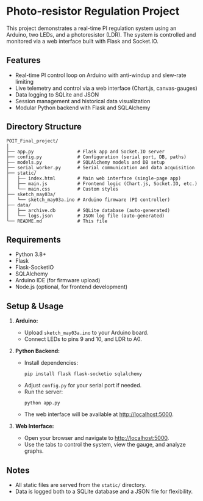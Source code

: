 # Photo‑resistor Regulation Project

This project demonstrates a real-time PI regulation system using an Arduino, two LEDs, and a photoresistor (LDR). The system is controlled and monitored via a web interface built with Flask and Socket.IO.

## Features

- Real-time PI control loop on Arduino with anti-windup and slew-rate limiting
- Live telemetry and control via a web interface (Chart.js, canvas-gauges)
- Data logging to SQLite and JSON
- Session management and historical data visualization
- Modular Python backend with Flask and SQLAlchemy

## Directory Structure

```
POIT_Final_project/
│
├── app.py                # Flask app and Socket.IO server
├── config.py             # Configuration (serial port, DB, paths)
├── models.py             # SQLAlchemy models and DB setup
├── serial_worker.py      # Serial communication and data acquisition
├── static/
│   ├── index.html        # Main web interface (single-page app)
│   ├── main.js           # Frontend logic (Chart.js, Socket.IO, etc.)
│   └── main.css          # Custom styles
├── sketch_may03a/
│   └── sketch_may03a.ino # Arduino firmware (PI controller)
├── data/
│   ├── archive.db        # SQLite database (auto-generated)
│   └── logs.json         # JSON log file (auto-generated)
└── README.md             # This file
```

## Requirements

- Python 3.8+
- Flask
- Flask-SocketIO
- SQLAlchemy
- Arduino IDE (for firmware upload)
- Node.js (optional, for frontend development)

## Setup & Usage

1. **Arduino:**
   - Upload `sketch_may03a.ino` to your Arduino board.
   - Connect LEDs to pins 9 and 10, and LDR to A0.

2. **Python Backend:**
   - Install dependencies:
     ```
     pip install flask flask-socketio sqlalchemy
     ```
   - Adjust `config.py` for your serial port if needed.
   - Run the server:
     ```
     python app.py
     ```
   - The web interface will be available at [http://localhost:5000](http://localhost:5000).

3. **Web Interface:**
   - Open your browser and navigate to [http://localhost:5000](http://localhost:5000).
   - Use the tabs to control the system, view the gauge, and analyze graphs.

## Notes

- All static files are served from the `static/` directory.
- Data is logged both to a SQLite database and a JSON file for flexibility.